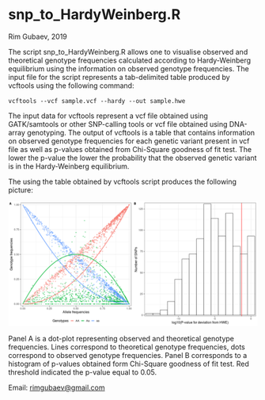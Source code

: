 # snp_to_HardyWeinberg.R

Rim Gubaev, 2019

The script snp_to_HardyWeinberg.R allows one to visualise observed and theoretical genotype frequencies calculated according to Hardy-Weinberg equilibrium using the information on observed genotype frequencies. The input file for the script represents a tab-delimited table produced by vcftools using the following command:
```
vcftools --vcf sample.vcf --hardy --out sample.hwe
```
The input data for vcftools represent a vcf file obtained using GATK/samtools or other SNP-calling tools or vcf file obtained using DNA-array genotyping. The output of vcftools is a table that contains information on observed genotype frequencies for each genetic variant present in vcf file as well as p-values obtained from Chi-Square goodness of fit test. The lower the p-value the lower the probability that the observed genetic variant is in the Hardy-Weinberg equilibrium.

The using the table obtained by vcftools script produces the following picture:

![](https://raw.githubusercontent.com/RimGubaev/snp_to_HardyWeinberg/master/Hardy-Weinberg.png)

Panel A is a dot-plot representing observed and theoretical genotype frequencies. Lines correspond to theoretical genotype frequencies, dots correspond to observed genotype frequencies.
Panel B corresponds to a histogram of p-values obtained form Chi-Square goodness of fit test. Red threshold indicated the p-value equal to 0.05.

Email: rimgubaev@gmail.com
